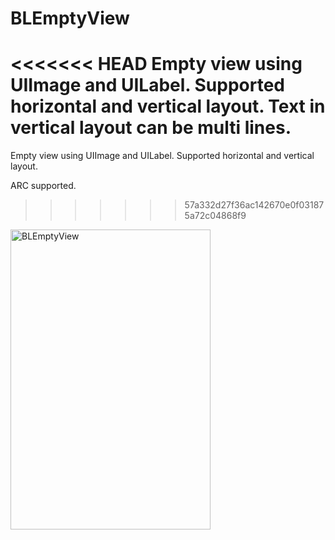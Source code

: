 BLEmptyView
===========

<<<<<<< HEAD
Empty view using UIImage and UILabel. Supported horizontal and vertical layout. Text in vertical layout can be multi lines.
=======
Empty view using UIImage and UILabel. Supported horizontal and vertical layout. 

ARC supported.
>>>>>>> 57a332d27f36ac142670e0f031875a72c04868f9

<p align="left" >
  <img src="https://raw.github.com/bluesLf/BLEmptyView/gh-pages/images/effect.png" alt="BLEmptyView" title="BLEmptyView" height="480" width="320">
</p>
